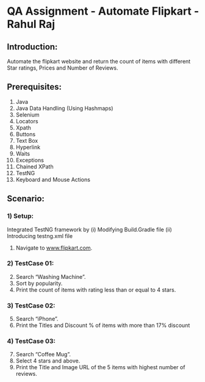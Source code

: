 # QA Assignment - Automate Flipkart - Rahul Raj

## Introduction:
Automate the flipkart website and return the count of items with different Star ratings, Prices and Number of Reviews.

## Prerequisites:
1. Java
2. Java Data Handling (Using Hashmaps)
3. Selenium
4. Locators
5. Xpath
6. Buttons
7. Text Box
8. Hyperlink
9. Waits
10. Exceptions
11. Chained XPath
12. TestNG
13. Keyboard and Mouse Actions

## Scenario:
### 1) Setup:
Integrated TestNG framework by
(i) Modifying Build.Gradle file
(ii) Introducing testng.xml file

1. Navigate to www.flipkart.com.

### 2) TestCase 01:
2. Search “Washing Machine”.
3. Sort by popularity.
4. Print the count of items with rating less than or equal to 4 stars.

### 3) TestCase 02:
5. Search “iPhone”.
6. Print the Titles and Discount % of items with more than 17% discount

### 4) TestCase 03:
7. Search “Coffee Mug”.
8. Select 4 stars and above.
9. Print the Title and Image URL of the 5 items with highest number of reviews.


